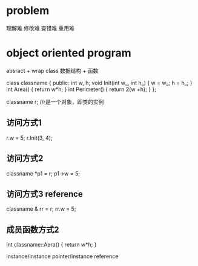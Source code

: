 # problem 

理解难 修改难 查错难 重用难

# object oriented program

absract + wrap 
class
数据结构 + 函数

class classname
{
    public:
    int w, h;
    void Init(int w_, int h_)
    {
        w = w_;
        h = h_;
    }
    int Area()
    {
        return w*h;
    }
    int Perimeter()
    {
        return 2(w +h);
    }
};

classname r;  //r是一个对象，即类的实例

## 访问方式1
r.w = 5;
r.Init(3, 4);

## 访问方式2
classname *p1 = r;
p1->w = 5;

## 访问方式3 reference 
classname & rr = r;
rr.w = 5;

## 成员函数方式2

int classname::Aera()
{
    return w*h;
}

instance/instance pointer/instance reference
